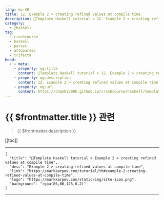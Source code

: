 ```yaml
---
lang: ko-KR
title: 12. Example 2 > creating refined values at compile time
description: 🐑Template Haskell tutorial > 12. Example 2 > creating refined values at compile time
category:
  - 🐑Haskell
tag: 
  - crashcourse
  - haskell
  - parsec
  - attoparsec
  - trifecta
head:
  - - meta:
    - property: og:title
      content: 🐑Template Haskell tutorial > 12. Example 2 > creating refined values at compile time
    - property: og:description
      content: 12. Example 2 > creating refined values at compile time
    - property: og:url
      content: https://chanhi2000.github.io/crashcourse/haskell/template-haskell/12.html
---
```


# {{ $frontmatter.title }} 관련

> {{ $frontmatter.description }}

[[toc]]

---

```component VPCard
{
  "title": "🐑Template Haskell tutorial > Example 2 > creating refined values at compile time",
  "desc": "Example 2 > creating refined values at compile time",
  "link": "https://markkarpov.com/tutorial/th#example-2-creating-refined-values-at-compile-time",
  "logo": "https://markkarpov.com/static/img/site-icon.png",
  "background": "rgba(86,86,125,0.2)"
}
```

---

<TagLinks />